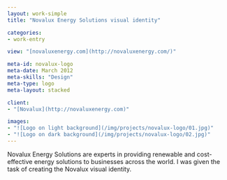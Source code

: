 ```yaml
---
layout: work-simple
title: "Novalux Energy Solutions visual identity"

categories:
- work-entry

view: "[novaluxenergy.com](http://novaluxenergy.com/)"

meta-id: novalux-logo
meta-date: March 2012
meta-skills: "Design"
meta-type: logo
meta-layout: stacked

client:
- "[Novalux](http://novaluxenergy.com)"

images:
- "![Logo on light background](/img/projects/novalux-logo/01.jpg)"
- "![Logo on dark background](/img/projects/novalux-logo/02.jpg)"
---
```


Novalux Energy Solutions are experts in providing renewable and cost-effective energy solutions to businesses across the world. I was given the task of creating the Novalux visual identity.